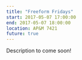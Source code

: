```yaml
---
title: "Freeform Fridays"
start: 2017-05-07 17:00:00
end: 2017-05-07 18:00:00
location: AP&M 7421
future: true
---
```


Description to come soon!
